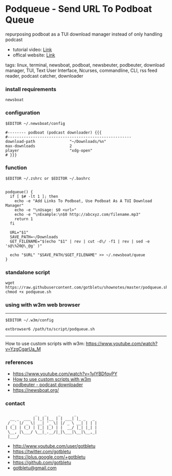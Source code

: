 # Podqueue - Send URL To Podboat Queue
repurposing podboat as a TUI download manager instead of only handling podcast

* tutorial video: [Link](https://www.youtube.com/watch?v=1ylYBDfqyPY)
* offical website: [Link](https://newsboat.org/)

tags: linux, terminal, newsboat, podboat, newsbeuter, podbeuter, download manager, TUI, Text User Interface, Ncurses, commandline, CLI, rss feed reader, podcast catcher, downloader

### install requirements
    newsboat

### configuration
    $EDITOR ~/.newsboat/config
    
    #-------- podboat (podcast downloader) {{{
    #------------------------------------------------------
    download-path               "~/Downloads/%n"
    max-downloads               2
    player                      "xdg-open"
    # }}}

### function
    $EDITOR ~/.zshrc or $EDITOR ~/.bashrc


    podqueue() {
      if [ $# -lt 1 ]; then
        echo -e "Add Links To Podboat, Use Podboat As A TUI Download Manager"
        echo -e "\nUsage: $0 <url>"
        echo -e "\nExample:\n$0 http://abcxyz.com/filename.mp3"
        return 1
      fi
    
      URL="$1"
      SAVE_PATH=~/Downloads
      GET_FILENAME="$(echo "$1" | rev | cut -d\/ -f1 | rev | sed -e 's@\%20@\_@g' )"
    
      echo "$URL" "$SAVE_PATH/$GET_FILENAME" >> ~/.newsboat/queue
    }


### standalone script

    wget https://raw.githubusercontent.com/gotbletu/shownotes/master/podqueue.sh
    chmod +x podqueue.sh

### using with w3m web browser
----
    $EDITOR ~/.w3m/config
    
    extbrowser6 /path/to/script/podqueue.sh
----

How to use custom scripts with w3m: https://www.youtube.com/watch?v=YzgCgarUa_M

### references
- https://www.youtube.com/watch?v=1ylYBDfqyPY
- [How to use custom scripts with w3m](https://www.youtube.com/watch?v=YzgCgarUa_M)
- [podbeuter - podcast downloader](https://www.youtube.com/watch?v=5wyefy3GuDg)
- https://newsboat.org/

### contact

                 _   _     _      _         
      __ _  ___ | |_| |__ | | ___| |_ _   _ 
     / _` |/ _ \| __| '_ \| |/ _ \ __| | | |
    | (_| | (_) | |_| |_) | |  __/ |_| |_| |
     \__, |\___/ \__|_.__/|_|\___|\__|\__,_|
     |___/                                  

- http://www.youtube.com/user/gotbletu
- https://twitter.com/gotbletu
- https://plus.google.com/+gotbletu
- https://github.com/gotbletu
- gotbletu@gmail.com


